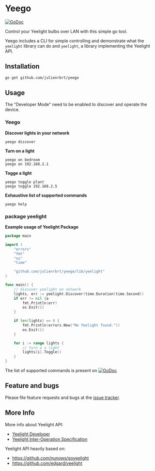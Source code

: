 # Yeego

[![GoDoc](https://godoc.org/github.com/julienrbrt/yeego?status.svg)](https://godoc.org/github.com/julienrbrt/yeego/lib/yeelight)

Control your Yeelight bulbs over LAN with this simple go tool.

Yeego includes a CLI for simple controlling and demonstrate what the `yeelight` library can do and `yeelight`, a library implementing the Yeelight API.

## Installation

``` bash
go get github.com/julienrbrt/yeego
```

## Usage

The "Developer Mode" need to be enabled to discover and operate the device.

### Yeego

**Discover lights in your network**
```
yeego discover
```

**Turn on a light**
```
yeego on bedroom
yeego on 192.168.2.1
```

**Togge a light**
```
yeego toggle plant
yeego toggle 192.168.2.5
```

**Exhaustive list of supported commands**
```
yeego help
```

### package yeelight

**Example usage of Yeelight Package**

``` go
package main

import (
	"errors"
	"fmt"
	"os"
	"time"

	"github.com/julienrbrt/yeego/lib/yeelight"
)

func main() {
	// discover yeelight on network
	lights, err := yeelight.Discover(time.Duration(time.Second))
	if err != nil {a
		fmt.Println(err)
		os.Exit(1)
	}

	if len(lights) == 0 {
		fmt.Println(errors.New("No Yeelight found."))
		os.Exit(1)
	}

	for i := range lights {
		// turn a a light
		lights[i].Toggle()
	}
}
```

The list of supported commands is present on [![GoDoc](https://godoc.org/github.com/julienrbrt/yeego?status.svg)](https://godoc.org/github.com/julienrbrt/yeego/lib/yeelight) 

## Feature and bugs

Please file feature requests and bugs at the [issue tracker](https://github.com/julienrbrt/yeego/issues/).

## More Info

More info about Yeelight API:
* [Yeelight Developer](https://www.yeelight.com/en_US/developer)
* [Yeelight Inter-Operation Specification](doc/Yeelight_Inter-Operation_Spec.pdf)

Yeelight API heavily based on:
* https://github.com/nunows/goyeelight
* https://github.com/edgard/yeelight